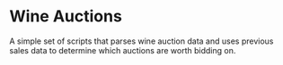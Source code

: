 Wine Auctions
=============

A simple set of scripts that parses wine auction data and uses previous sales
data to determine which auctions are worth bidding on.
